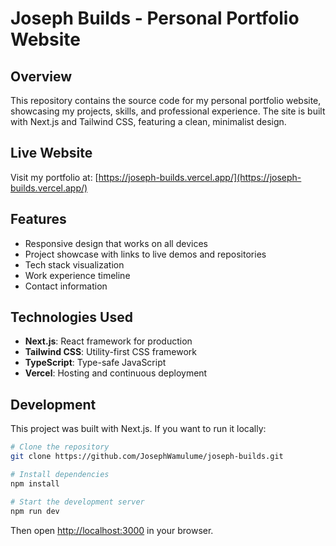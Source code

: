 # Joseph Builds - Personal Portfolio Website

## Overview
This repository contains the source code for my personal portfolio website, showcasing my projects, skills, and professional experience. The site is built with Next.js and Tailwind CSS, featuring a clean, minimalist design.

## Live Website
Visit my portfolio at: [https://joseph-builds.vercel.app/](https://joseph-builds.vercel.app/)

## Features
- Responsive design that works on all devices
- Project showcase with links to live demos and repositories
- Tech stack visualization
- Work experience timeline
- Contact information

## Technologies Used
- **Next.js**: React framework for production
- **Tailwind CSS**: Utility-first CSS framework
- **TypeScript**: Type-safe JavaScript
- **Vercel**: Hosting and continuous deployment

## Development
This project was built with Next.js. If you want to run it locally:

```bash
# Clone the repository
git clone https://github.com/JosephWamulume/joseph-builds.git

# Install dependencies
npm install

# Start the development server
npm run dev
```

Then open [http://localhost:3000](http://localhost:3000) in your browser.
